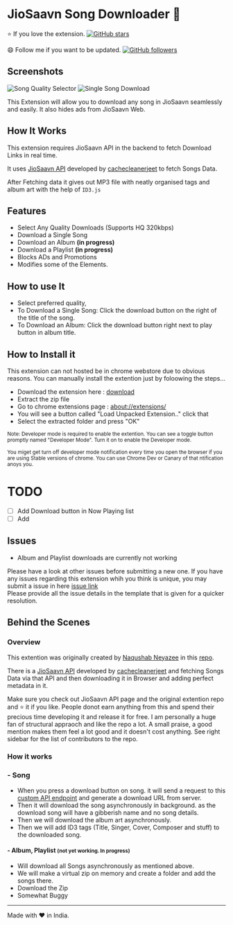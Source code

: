 # JioSaavn Song Downloader :musical_note:

:star: If you love the extension. [![GitHub stars](https://img.shields.io/github/stars/GrayGalaxy/JioSaavn-Downloader.svg?style=flat&logo=github&label=Star)](https://github.com/GrayGalaxy/JioSaavn-Song-Downloader)

:smile: Follow me if you want to be updated. [![GitHub followers](https://img.shields.io/github/followers/GrayGalaxy.svg?style=flat&logo=github&label=Followers)](<(https://github.com/GrayGalaxy)>)

## Screenshots

![Song Quality Selector](https://i.ibb.co/KyH5D8M/02.png)
![Single Song Download](https://i.ibb.co/1shN3N3/Album-Download.png)

This Extension will allow you to download any song in JioSaavn seamlessly and easily. It also hides ads from JioSaavn Web.

## How It Works

This extension requires JioSaavn API in the backend to fetch Download Links in real time.

It uses [JioSaavn API](https://github.com/cachecleanerjeet/JiosaavnAPI) developed by [cachecleanerjeet](https://github.com/cachecleanerjeet) to fetch Songs Data.

After Fetching data it gives out MP3 file with neatly organised tags and album art with the help of `ID3.js`

## Features

- Select Any Quality Downloads (Supports HQ 320kbps)
- Download a Single Song
- Download an Album **(in progress)**
- Download a Playlist **(in progress)**
- Blocks ADs and Promotions
- Modifies some of the Elements.

## How to use It

- Select preferred quality,
- To Download a Single Song: Click the download button on the right of the title of the song.
- To Download an Album: Click the download button right next to play button in album title.

## How to Install it

This extension can not hosted be in chrome webstore due to obvious reasons. You can manually install the extention just by foloowing the steps...

- Download the extension here : [download](https://github.com/GrayGalaxy/JioSaavn-Downloader/releases)
- Extract the zip file
- Go to chrome extensions page : [about://extensions/](about://extensions/)
- You will see a button called "Load Unpacked Extension.." click that
- Select the extracted folder and press "OK"

<small>
Note: Developer mode is required to enable the extention. You can see a toggle button promptly named "Developer Mode". Turn it on to enable the Developer mode.

You miget get turn off developer mode notification every time you open the browser if you are using Stable versions of chrome. You can use Chrome Dev or Canary of that ntification anoys you.
</small>

# TODO
- [ ] Add Download button in Now Playing list
- [ ] Add

## Issues

- Album and Playlist downloads are currently not working

Please have a look at other issues before submitting a new one. If you have any issues regarding this extension whih you think is unique, you may submit a issue in here [issue link](https://github.com/naqushab/saavn-downloader-extension/issues/new)  
Please provide all the issue details in the template that is given for a quicker resolution.

## Behind the Scenes

### Overview

This extention was originally created by
[Naqushab Neyazee](https://github.com/naqushab) in this [repo](https://github.com/naqushab/saavn-downloader-extension).

There is a [JioSaavn API](https://github.com/cachecleanerjeet/JiosaavnAPI) developed by [cachecleanerjeet](https://github.com/cachecleanerjeet) and fetching Songs Data via that API and then downloading it in Browser and adding perfect metadata in it.

Make sure you check out JioSaavn API page and the original extention repo and :star: it if you like. People donot earn anything from this and spend their precious time developing it and release it for free. I am personally a huge fan of structural appraoch and like the repo a lot. A small praise, a good mention makes them feel a lot good and it doesn't cost anything. See right sidebar for the list of contributors to the repo.

### How it works

### - Song

- When you press a download button on song. it will send a request to this [custom API endpoint](corsdisabledsong.tuhinwin.workers.dev) and generate a download URL from server.
- Then it will download the song asynchronously in background. as the download song will have a gibberish name and no song details.
- Then we will download the album art asynchronously.
- Then we will add ID3 tags (Title, Singer, Cover, Composer and stuff) to the downloaded song.

#### - Album, Playlist <small>(not yet working. In progress)</small>

- Will download all Songs asynchronously as mentioned above.
- We will make a virtual zip on memory and create a folder and add the songs there.
- Download the Zip
- Somewhat Buggy
___
Made with :heart: in India.
